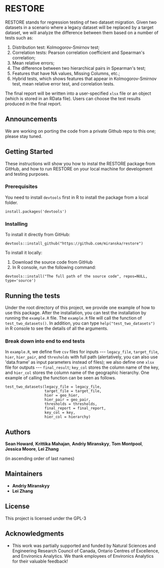 # RESTORE

<!-- One Paragraph of project description goes here -->
RESTORE stands for regression testing of two dataset migration. Given two datasets in a scenario where a legacy dataset will be replaced by a target dataset, we will analyze the difference between them based on a number of tests such as:

   1. Distribution test: Kolmogorov-Smirnov test;
   2. Correlation tests: Pearson correlation coefficient and Spearman's correlation;
   3. Mean relative errors;
   4. The difference between two hierarchical pairs in Spearman's test;
   5. Features that have NA values, Missing Columns, etc.;
   6. Hybrid tests, which shows features that appear in Kolmogorov-Smirnov test, mean relative error test, and correlation tests.

The final report will be written into a user-specified `xlsx` file or an object (which is stored in an RData file). Users can choose the test results produced in the final report.

## Announcements

We are working on porting the code from a private Github repo to this one; please stay tuned.

## Getting Started

These instructions will show you how to instal the RESTORE package from GitHub, and how to run RESTORE on your local machine for development and testing purposes.

### Prerequisites

You need to install `devtools` first in R to install the package from a local folder.

```
install.packages('devtools')
```

### Installing

To install it directly from GitHub:
```
devtools::install_github("https://github.com/miranska/restore")
```

To install it locally:

1. Download the source code from GitHub
2. In R console, run the following command:

```
devtools::install("The full path of the source code", repos=NULL, type='source')
```

## Running the tests

Under the root directory of this project, we provide one example of how to use this package. After the installation, you can test the installation by running the `example.R` file. The `example.R` file will call the function of `test_two_datasets()`. In addition, you can type `help("test_two_datasets")` in R console to see the details of all the arguments.

### Break down into end to end tests

In `example.R`, we define five `csv` files for inputs --- `legacy_file`, `target_file`, `hier`, `hier_pair`, and `thresholds` with full path (alertatively, you can also use 'data.frame' as input parameters instead of files); we also define one `xlsx` file for outputs --- `final_result`; `key_col` stores the column name of the key, and `hier_col` stores the column name of the geographic hierarchy. One example of calling the function can be seen as follows.

```
test_two_datasets(legacy_file = legacy_file,
                  target_file = target_file,
                  hier = geo_hier,
                  hier_pair = geo_pair,
                  thresholds = thresholds,
                  final_report = final_report,
                  key_col = key,
                  hier_col = hierarchy)
```

## Authors

**Sean Howard**,
**Krittika Mahajan**,
**Andriy Miranskyy**,
**Tom Montpool**,
**Jessica Moore**,
**Lei Zhang**

(in ascending order of last names)

## Maintainers

* **Andriy Miranskyy**
* **Lei Zhang**

## License

This project is licensed under the GPL-3

## Acknowledgments

* This work was partially supported and funded by Natural Sciences and Engineering Research Council of Canada, Ontario Centres of Excellence, and Environics Analytics. We thank employees of Environics Analytics for their valuable feedback!
